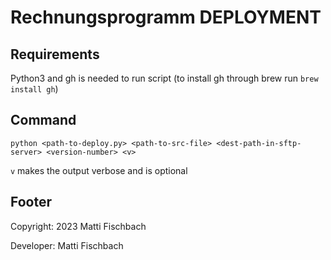 # Rechnungsprogramm DEPLOYMENT

## Requirements

Python3 and gh is needed to run script (to install gh through brew run ```brew install gh```)

## Command

```
python <path-to-deploy.py> <path-to-src-file> <dest-path-in-sftp-server> <version-number> <v>
```

```v``` makes the output verbose and is optional

## Footer

Copyright: 2023 Matti Fischbach

Developer: Matti Fischbach 
